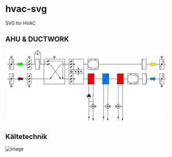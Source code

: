 # hvac-svg
SVG for HVAC

## AHU & DUCTWORK

![ahu-ductwork](/lueftung.png) 

## Kältetechnik

![image](https://user-images.githubusercontent.com/44277174/174048737-3f2860a5-ff54-4fb1-87a9-bb0e7e5b1f02.png)
